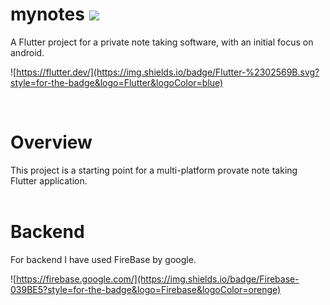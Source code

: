 # mynotes <img src="https://img.shields.io/badge/Development Version -ALPHA1-COLOR.svg?logo=LOGO">
A Flutter project for a private note taking software, with an initial focus on android.

![https://flutter.dev/](https://img.shields.io/badge/Flutter-%2302569B.svg?style=for-the-badge&logo=Flutter&logoColor=blue)
  
</br>
  
# Overview
This project is a starting point for a multi-platform provate note taking Flutter application.
</br>
</br>

# Backend
For backend I have used FireBase by google. 

![https://firebase.google.com/](https://img.shields.io/badge/Firebase-039BE5?style=for-the-badge&logo=Firebase&logoColor=orenge)



